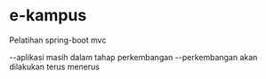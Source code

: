 # e-kampus
Pelatihan spring-boot mvc

--aplikasi masih dalam tahap perkembangan
--perkembangan akan dilakukan terus menerus
